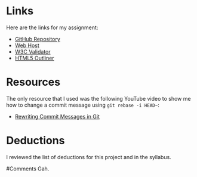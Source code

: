 # Links
Here are the links for my assignment:

* [GitHub Repository](https://github.com/valerielwilliams/project_transformation_williams_valerie)
* [Web Host](http://www.valeriebydesign.com/project_transformation_williams_valerie/)
* [W3C Validator](https://validator.w3.org/nu/?doc=http%3A%2F%2Fwww.valeriebydesign.com%2Fproject_transformation_williams_valerie%2F)
* [HTML5 Outliner](https://gsnedders.html5.org/outliner/process.py?url=http%3A%2F%2Fwww.valeriebydesign.com%2Fproject_transformation_williams_valerie%2F)

# Resources
The only resource that I used was the following YouTube video to show me how to change a commit message using `git rebase -i HEAD~`:

* [Rewriting Commit Messages in Git](https://www.youtube.com/watch?v=4YjKY0u9Z6I)

# Deductions
I reviewed the list of deductions for this project and in the syllabus. 

#Comments
Gah.
 
 

